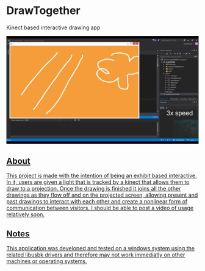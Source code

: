 # DrawTogether
Kinect based interactive drawing app

<div align="center">
  <a href="https://vimeo.com/288469348"> <img alt="Program Demo" src="https://github.com/JohnENoonan/DrawTogether/blob/master/videoImg.jpg"/> 
</div>

## About
This project is made with the intention of being an exhibit based interactive. In it, users are given a light that is tracked by a kinect that allows them to draw to a projection. Once the drawing is finished it joins all the other drawings as they flow off and on the projected screen, allowing present and past drawings to interact with each other and create a nonlinear form of communication between visitors. I should be able to post a video of usage relatively soon.

## Notes
This application was developed and tested on a windows system using the related libusbk drivers and therefore may not work immediatly on other machines or operating systems. 






